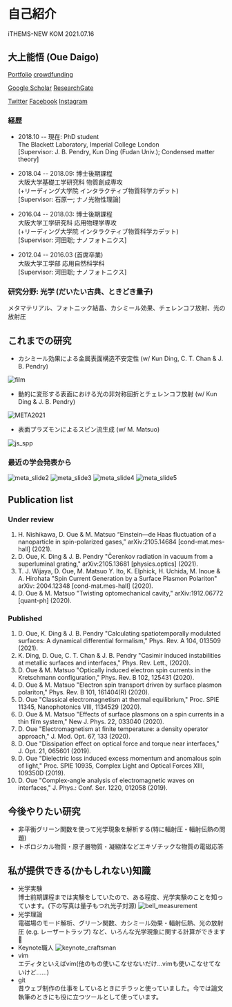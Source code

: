 # 自己紹介 
iTHEMS-NEW KOM 2021.07.16

## 大上能悟 (Oue Daigo)
[Portfolio](http://ouedaigo.webcrow.jp/index.html)
[crowdfunding](https://academist-cf.com/fanclubs/183)

[Google Scholar](http://scholar.google.co.jp/citations?user=9On53TcAAAAJ)
[ResearchGate](https://www.researchgate.net/profile/Daigo-Oue)

[Twitter](https://twitter.com/q9ac)
[Facebook](https://www.facebook.com/oue.daigo)
[Instagram](https://www.instagram.com/ouedaigo/)


### 経歴
- 2018.10 -- 現在: PhD student  
The Blackett Laboratory, 
Imperial College London  
[Supervisor: J. B. Pendry, Kun Ding (Fudan Univ.); Condensed matter theory]

- 2018.04 -- 2018.09: 博士後期課程  
大阪大学基礎工学研究科 物質創成専攻  
(+リーディング大学院 インタラクティブ物質科学カデット)  
[Supervisor: 石原一; ナノ光物性理論]

- 2016.04 -- 2018.03: 博士後期課程  
大阪大学工学研究科 応用物理学専攻  
(+リーディング大学院 インタラクティブ物質科学カデット)  
[Supervisor: 河田聡; ナノフォトニクス]

- 2012.04 -- 2016.03 (首席卒業)  
大阪大学工学部 応用自然科学科  
[Supervisor: 河田聡; ナノフォトニクス]
    
### 研究分野: 光学 (だいたい古典、ときどき量子)
  メタマテリアル、フォトニック結晶、カシミール効果、チェレンコフ放射、光の放射圧


## これまでの研究
- カシミール効果による金属表面構造不安定性 (w/ Kun Ding, C. T. Chan & J. B. Pendry)

![film](https://github.com/DaigoOUE/ithems-new/blob/images/film.jpeg)

- 動的に変形する表面における光の非対称回折とチェレンコフ放射 (w/ Kun Ding & J. B. Pendry)

![META2021](https://github.com/DaigoOUE/ithems-new/blob/images/meta2021_Oue.png)

- 表面プラズモンによるスピン流生成 (w/ M. Matsuo)

![js_spp](https://github.com/DaigoOUE/ithems-new/blob/images/js_spp.png)


### 最近の学会発表から
![meta_slide2](https://github.com/DaigoOUE/ithems-new/blob/images/META21_poster-Oue/Slide2.png)
![meta_slide3](https://github.com/DaigoOUE/ithems-new/blob/images/META21_poster-Oue/Slide3.png)
![meta_slide4](https://github.com/DaigoOUE/ithems-new/blob/images/META21_poster-Oue/Slide4.png)
![meta_slide5](https://github.com/DaigoOUE/ithems-new/blob/images/META21_poster-Oue/Slide5.png)

## Publication list
### Under review
1. H. Nishikawa, D. Oue & M. Matsuo 
“Einstein—de Haas fluctuation of a nanoparticle in spin-polarized gases,” 
arXiv:2105.14684 \[cond-mat.mes-hall\] (2021).
1. D. Oue, K. Ding & J. B. Pendry
"Čerenkov radiation in vacuum from a superluminal grating,"
arXiv:2105.13681 \[physics.optics\] (2021).
1. T. J. Wijaya, D. Oue, M. Matsuo Y. Ito, K. Elphick, H. Uchida, M. Inoue & A. Hirohata "Spin Current Generation by a Surface Plasmon Polariton" arXiv: 2004.12348 \[cond-mat.mes-hall\] (2020).
1. D. Oue & M. Matsuo "Twisting optomechanical cavity," arXiv:1912.06772 \[quant-ph\] (2020).

### Published
1. D. Oue, K. Ding & J. B. Pendry
"Calculating spatiotemporally modulated surfaces: A dynamical differential formalism,"
Phys. Rev. A 104, 013509 (2021).
1. K. Ding, D. Oue, C. T. Chan & J. B. Pendry "Casimir induced instabilities at metallic surfaces and interfaces," 
Phys. Rev. Lett., (2020).
1. D. Oue & M. Matsuo "Optically induced electron spin currents in the Kretschmann configuration," 
Phys. Rev. B 102, 125431 (2020).
1. D. Oue & M. Matsuo "Electron spin transport driven by surface plasmon polariton," 
Phys. Rev. B 101, 161404(R) (2020).
1. D. Oue "Classical electromagnetism at thermal equilibrium," 
Proc. SPIE 11345, Nanophotonics VIII, 
1134529 (2020).
1. D. Oue & M. Matsuo "Effects of surface plasmons on a spin currents in a thin film system," New J. Phys. 22, 
033040 (2020).
1. D. Oue "Electromagnetism at finite temperature: a density operator approach," J. Mod. Opt. 67, 
133 (2020).
1. D. Oue "Dissipation effect on optical force and torque near interfaces," 
J. Opt. 21, 
065601 (2019).
1. D. Oue "Dielectric loss induced excess momentum and anomalous spin of light," 
Proc. SPIE 10935, 
Complex Light and Optical Forces XIII, 
109350D (2019).
1. D. Oue "Complex-angle analysis of electromagnetic waves on interfaces," 
J. Phys.: Conf. Ser. 1220, 
012058 (2019).


## 今後やりたい研究
- 非平衡グリーン関数を使って光学現象を解析する(特に輻射圧・輻射伝熱の問題)
- トポロジカル物質・原子層物質・凝縮体などエキゾチックな物質の電磁応答


## 私が提供できる(かもしれない)知識
- 光学実験  
博士前期課程までは実験をしていたので、ある程度、光学実験のことを知っています。(下の写真は量子もつれ光子対源)
![bell_measurement](https://github.com/DaigoOUE/ithems-new/blob/images/bell_measurement.jpeg)
- 光学理論  
電磁場のモード解析、グリーン関数、カシミール効果・輻射伝熱、光の放射圧 (e.g. レーザートラップ) など、いろんな光学現象に関する計算ができます🧮
- Keynote職人
![keynote_craftsman](https://github.com/DaigoOUE/ithems-new/blob/images/keynote_craftsman.jpeg)
- vim  
  エディタといえばvim(他のもの使いこなせないだけ…vimも使いこなせてないけど……)
- git  
  昔ウェブ制作の仕事をしているときにチラッと使っていました。今では論文執筆のときにも役に立つツールとして使っています。

